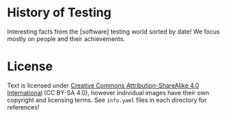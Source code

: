 # History of Testing

Interesting facts from the [software] testing world sorted by date! We focus
mostly on people and their achievements.

# License

Text is licensed under
[Creative Commons Attribution-ShareAlike 4.0 International](http://creativecommons.org/licenses/by-sa/4.0/)
(CC BY-SA 4.0), however individual images have their own copyright and licensing terms.
See `info.yaml` files in each directory for references!
